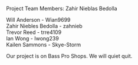 
Project Team Members:
Zahir Nieblas Bedolla

Will Anderson - Wian9699  
Zahir Niebles Bedolla - zahnieb  
Trevor Reed - trre4109  
Ian Wong - Iwong239  
Kailen Sammons - Skye-Storm  

Our project is on Bass Pro Shops.
We will quiet quit.
